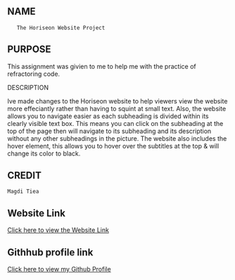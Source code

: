 
## NAME

       The Horiseon Website Project


## PURPOSE
  
This assignment was givien to me to help me with the practice of refractoring code.



DESCRIPTION

Ive made changes to the Horiseon website to help viewers view the website more effeciantly rather than having to squint at small text. Also, the website allows you to navigate easier as each subheading is divided within its clearly visible text box. This means you can click on the subheading at the top of the page then will navigate to its subheading and its description without any other subheadings in the picture. The website also includes the hover element, this allows you to hover over the subtitles at the top & will change its color to black.





## CREDIT 
    
    Magdi Tiea


## Website Link
[Click here to view the Website Link](targetURL)

## Githhub profile link
[Click here to view my Github Profile](https://github.com/mtiea/Horiseon-Website "Github profile")
